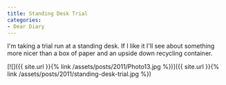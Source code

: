 ```yaml
---
title: Standing Desk Trial
categories:
- Dear Diary
---
```


I'm taking a trial run at a standing desk. If I like it I'll see about something more nicer than a box of paper and an upside down recycling container.

[![]({{ site.url }}{% link /assets/posts/2011/Photo13.jpg %})]({{ site.url }}{% link /assets/posts/2011/standing-desk-trial.jpg %})
